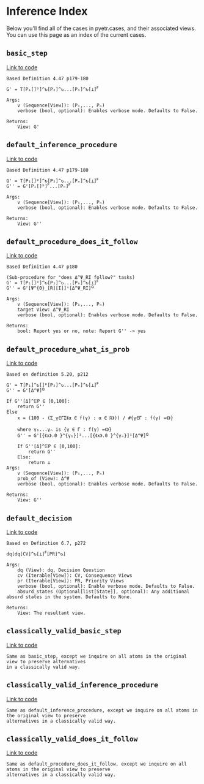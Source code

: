# Inference Index

Below you'll find all of the cases in pyetr.cases, and their associated views. You can use this page as an index of the current cases.

## `basic_step`
[Link to code](https://github.com/dreamingspires/PyETR/blob/master/pyetr/inference.py#L34)


```
Based Definition 4.47 p179-180

G' = T[P₁[]ᴰ]^↻[P₂]^↻...[Pₙ]^↻[⊥]ꟳ

Args:
    v (Sequence[View]): (P₁,..., Pₙ)
    verbose (bool, optional): Enables verbose mode. Defaults to False.

Returns:
    View: G'
```

## `default_inference_procedure`
[Link to code](https://github.com/dreamingspires/PyETR/blob/master/pyetr/inference.py#L56)


```
Based Definition 4.47 p179-180

G' = T[P₁[]ᴰ]^↻[P₂]^↻...[Pₙ]^↻[⊥]ꟳ
G'' = G'[P₁[]ᴰ]ꟳ...[Pₙ]ꟳ

Args:
    v (Sequence[View]): (P₁,..., Pₙ)
    verbose (bool, optional): Enables verbose mode. Defaults to False.

Returns:
    View: G''
```

## `default_procedure_does_it_follow`
[Link to code](https://github.com/dreamingspires/PyETR/blob/master/pyetr/inference.py#L95)


```
Based Definition 4.47 p180

(Sub-procedure for "does Δ^Ψ_RI follow?" tasks)
G' = T[P₁[]ᴰ]^↻[P₂]^↻...[Pₙ]^↻[⊥]ꟳ
G'' = G'[Ψ^{0}_[R][I]]ˢ[Δ^Ψ_RI]ꟴ

Args:
    v (Sequence[View]): (P₁,..., Pₙ)
    target View: Δ^Ψ_RI
    verbose (bool, optional): Enables verbose mode. Defaults to False.

Returns:
    bool: Report yes or no, note: Report G'' -> yes
```

## `default_procedure_what_is_prob`
[Link to code](https://github.com/dreamingspires/PyETR/blob/master/pyetr/inference.py#L139)


```
Based on definition 5.20, p212

G' = T[P₁]^↻[]ᴰ[P₂]^↻...[Pₙ]^↻[⊥]ꟳ
G'' = G'[Δ^Ψ]ꟴ

If G''[Δ]^𝔼P ∈ [0,100]:
    return G''
Else
    x = (100 - (Σ_γ∈ΓΣ《α ∈ f(γ) : α ∈ ℝ》)) / #{γ∈Γ : f(γ) =《》}

    where γ₁...γₙ is {γ ∈ Γ : f(γ) =《》}
    G'' = G'[{《x》.0 }^{γ₁}]ᴵ...[{《x》.0 }^{γₙ}]ᴵ[Δ^Ψ]ꟴ

    If G''[Δ]^𝔼P ∈ [0,100]:
        return G''
    Else:
        return ⊥
Args:
    v (Sequence[View]): (P₁,..., Pₙ)
    prob_of (View): Δ^Ψ
    verbose (bool, optional): Enables verbose mode. Defaults to False.

Returns:
    View: G''
```

## `default_decision`
[Link to code](https://github.com/dreamingspires/PyETR/blob/master/pyetr/inference.py#L233)


```
Based on Definition 6.7, p272

dq[dq[CV]^↻[⊥]ꟳ[PR]^↻]

Args:
    dq (View): dq, Decision Question
    cv (Iterable[View]): CV, Consequence Views
    pr (Iterable[View]): PR, Priority Views
    verbose (bool, optional): Enable verbose mode. Defaults to False.
    absurd_states (Optional[list[State]], optional): Any additional absurd states in the system. Defaults to None.

Returns:
    View: The resultant view.
```

## `classically_valid_basic_step`
[Link to code](https://github.com/dreamingspires/PyETR/blob/master/pyetr/inference.py#L269)


```
Same as basic_step, except we inquire on all atoms in the original view to preserve alternatives
in a classically valid way.
```

## `classically_valid_inference_procedure`
[Link to code](https://github.com/dreamingspires/PyETR/blob/master/pyetr/inference.py#L287)


```
Same as default_inference_procedure, except we inquire on all atoms in the original view to preserve
alternatives in a classically valid way.
```

## `classically_valid_does_it_follow`
[Link to code](https://github.com/dreamingspires/PyETR/blob/master/pyetr/inference.py#L319)


```
Same as default_procedure_does_it_follow, except we inquire on all atoms in the original view to preserve
alternatives in a classically valid way.
```